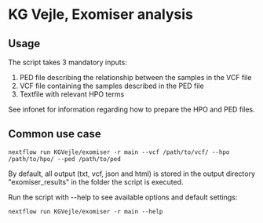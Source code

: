 # KG Vejle, Exomiser analysis

## Usage
The script takes 3 mandatory inputs: 

1. PED file describing the relationship between the samples in the VCF file
2. VCF file containing the samples described in the PED file
3. Textfile with relevant HPO terms

See infonet for information regarding how to prepare the HPO and PED files. 

## Common use case
    nextflow run KGVejle/exomiser -r main --vcf /path/to/vcf/ --hpo /path/to/hpo/ --ped /path/to/ped

By default, all output (txt, vcf, json and html) is stored in the output directory "exomiser_results" in the folder the script is executed.

Run the script with --help to see available options and default settings:

    nextflow run KGVejle/exomiser -r main --help

